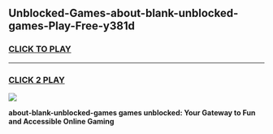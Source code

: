 
## Unblocked-Games-about-blank-unblocked-games-Play-Free-y381d
<h3>
<a href="https://premium76.site?title=about-blank-unblocked-games&ref=18A">CLICK TO PLAY</a></h3>
<hr>

<h3>
<a href="https://premium76.site?title=about-blank-unblocked-games&ref=18A">CLICK 2 PLAY</a>
  
</h3>

<a href="https://premium76.site?title=about-blank-unblocked-games&ref=18A"><img src="https://clearcache.store/games.png"></a>


**about-blank-unblocked-games games unblocked: Your Gateway to Fun and Accessible Online Gaming**
